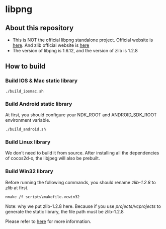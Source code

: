 libpng
======

## About this repository

 - This is NOT the official libpng standalone project. Official website is [here](http://www.libpng.org/pub/png/libpng.html). And zlib official website is [here](http://www.zlib.net/)
 - The version of libpng is 1.6.12, and the version of zlib is 1.2.8

## How to build

### Build IOS & Mac static library

```
./build_iosmac.sh
```

### Build Android static library
At first, you should configure your NDK_ROOT and ANDROID_SDK_ROOT environment variable.

```
./build_android.sh
```

### Build Linux library
We don't need to build it from source. After installing all the dependencies of cocos2d-x, the libjpeg will also be prebuilt.


### Build Win32 library
Before running the following commands, you should rename *zlib-1.2.8* to *zlib* at first.

```
nmake /f scripts\makefile.vcwin32
```

Note: why we put zlib-1.2.8 here. Because if you use *projects/vcprojects* to generate the
static library, the file path must be zlib-1.2.8

Please refer to [here](http://blog.morzproject.com/build-static-libpng-using-visual-studio/) for more information.
